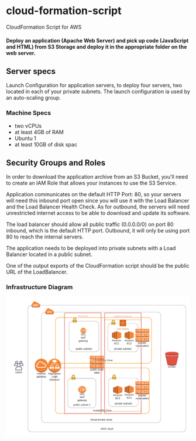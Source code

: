 # cloud-formation-script
CloudFormation Script for AWS

#### Deploy an application (Apache Web Server) and pick up code (JavaScript and HTML) from S3 Storage and deploy it in the appropriate folder on the web server.

## Server specs


Launch Configuration for application servers, to deploy four servers, two located in each of your private subnets. 
The launch configuration ia used by an auto-scaling group.

### Machine Specs

* two vCPUs 
* at least 4GB of RAM
* Ubuntu 1
* at least 10GB of disk spac

## Security Groups and Roles


In order to download the application archive from an S3 Bucket, you'll need to create an IAM Role that allows your instances to use the S3 Service.

Application communicates on the default HTTP Port: 80, so your servers will need this inbound port open since you will use it with the Load Balancer and the Load Balancer Health Check. As for outbound, the servers will need unrestricted internet access to be able to download and update its software.

The load balancer should allow all public traffic (0.0.0.0/0) on port 80 inbound, which is the default HTTP port. Outbound, it will only be using port 80 to reach the internal servers.

The application needs to be deployed into private subnets with a Load Balancer located in a public subnet.

One of the output exports of the CloudFormation script should be the public URL of the LoadBalancer.

### Infrastructure Diagram

<img src="AWS_Architecture.png" width="600">
